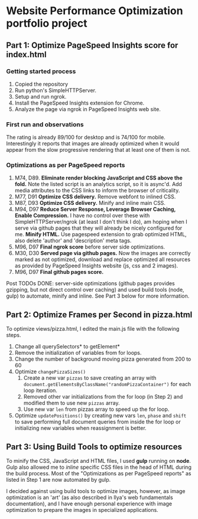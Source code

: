 <h1>Website Performance Optimization portfolio project</h1>

<h2>Part 1: Optimize PageSpeed Insights score for index.html</h2>

<h3>Getting started process</h3>

<ol>
  <li>Copied the repository
  <li>Run python's SimpleHTTPServer.
  <li>Setup and run ngrok.<br>
  <li>Install the PageSpeed Insights extension for Chrome.
  <li>Analyze the page via ngrok in PageSpeed Insights web site.
</ol>

<h3>First run and observations</h3>
<p>The rating is already 89/100 for desktop and is 74/100 for mobile. Interestingly it reports that images are already optimized when it would appear from the slow progressive rendering that at least one of them is not.</p>

<h3>Optimizations as per PageSpeed reports</h3>
<ol>
  <li>M74, D89. <strong>Eliminate render blocking JavaScript and CSS above the fold.</strong> Note the listed script is an analytics script, so it is async'd. Add media attributes to the CSS links to inform the browser of criticality.
  <li>M77, D91 <strong>Optimize CSS delivery.</strong> Remove webfont to inlined CSS.
  <li>M87, D93 <strong>Optimize CSS delivery.</strong> Minify and inline main CSS.
  <li>M94, D97 <strong>Reduce Server Response, Leverage Browser Caching, Enable Compression.</strong> I have no control over these with SimpleHTTPServer/ngrok (at least I don't think I do), am hoping when I serve via github pages that they will already be nicely configured for me. <strong>Minify HTML.</strong> Use pagespeed extension to grab optimized HTML, also delete 'author' and 'description' meta tags.
  <li>M96, D97 <strong>Final ngrok score</strong> before server side optimizations.
  <li>M30, D30 <strong>Served page via github pages.</strong> Now the images are correctly marked as not optimized, download and replace optimized all resources as provided by PageSpeed Insights website (js, css and 2 images).
  <li>M96, D97 <strong>Final github pages score.</strong>
</ol>

<p>Post TODOs DONE: server-side optimizations (github pages provides gzipping, but not direct control over caching) and used build tools (node, gulp) to automate, minify and inline. See Part 3 below for more information.</p>


<h2>Part 2: Optimize Frames per Second in pizza.html</h2>

<p>To optimize views/pizza.html, I edited the main.js file with the following steps.</p>

<ol>
  <li>Change all querySelectors* to getElement*
  <li>Remove the initialization of variables from for loops.
  <li>Change the number of background moving pizza generated from 200 to 60
  <li>Optimize <code>changePizzaSizes()</code>
  <ol>
    <li>Create a new var <code>pizzas</code> to save creating an array with <code>document.getElementsByClassName("randomPizzaContainer")</code> for each loop iteration.
    <li>Removed other var initializations from the for loop (in Step 2) and modified them to use new <code>pizzas</code> array.
    <li>Use new var <code>len</code> from pizzas array to speed up the for loop.
  </ol>
  <li>Optimize <code>updatePositions()</code> by creating new vars <code>len</code>, <code>phase</code> and <code>shift</code> to save performing full document queries from inside the for loop or initializing new variables when reassignment is better.
</ol>

<h2>Part 3: Using Build Tools to optimize resources</h2>

<p>To minify the CSS, JavaScript and HTML files, I used <strong>gulp</strong> running on <strong>node</strong>. Gulp also allowed me to <em>inline</em> specific CSS files in the head of HTML during the build process. Most of the "Optimizations as per PageSpeed reports" as listed in Step 1 are now automated by gulp.</p>

<p>I decided against using build tools to optimize images, however, as image optimization is an 'art' (as also described in Ilya's web fundamentals documentation), and I have enough personal experience with image optimization to prepare the images in specialized applications.</p>
